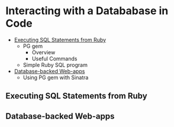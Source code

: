 # Interacting with a Datababase in Code
  
  * [Executing SQL Statements from Ruby](#SQl-Ruby)
    * PG gem
      * Overview
      * Useful Commands
    * Simple Ruby SQL program
  * [Database-backed Web-apps](#DB-Web-apps)
    * Using PG gem with Sinatra

<a name="SQl-Ruby"></a>
## Executing SQL Statements from Ruby


<a name="DB-Web-apps"></a>
## Database-backed Web-apps
